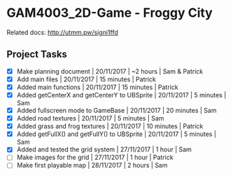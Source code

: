 # GAM4003_2D-Game - Froggy City

Related docs: http://utmm.pw/signi1ffd

## Project Tasks

- [X] Make planning document | 20/11/2017 | ~2 hours | Sam & Patrick
- [X] Add main files | 20/11/2017 | 15 minutes | Patrick
- [X] Added main functions | 20/11/2017 | 15 minutes | Patrick
- [X] Added getCenterX and getCenterY to UBSprite | 20/11/2017 | 5 minutes | Sam
- [X] Added fullscreen mode to GameBase | 20/11/2017 | 20 minutes | Sam
- [X] Added road textures | 20/11/2017 | 5 minutes | Sam
- [X] Added grass and frog textures | 20/11/2017 | 10 minutes | Patrick
- [X] Added getFullX() and getFullY() to UBSprite | 20/11/2017 | 5 minutes | Sam
- [X] Added and tested the grid system | 27/11/2017 | 1 hour | Sam
- [ ] Make images for the grid | 27/11/2017 | 1 hour | Patrick
- [ ] Make first playable map | 28/11/2017 | 2 hours | Sam
